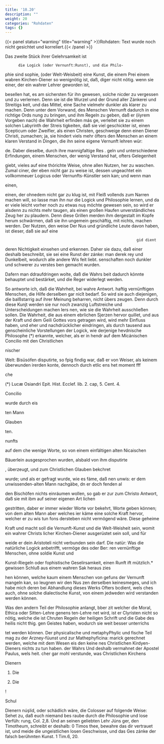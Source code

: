 ```yaml
---
title: '10.20'
description: ""
weight: 20
categories: "Rohdaten"
tags: {}
---
```


{{< panel status="warning" title="warning" >}}Rohdaten: Text wurde noch nicht gesichtet und korreliert.{{< /panel >}}
<!-- Seite 432 -->

Das zweite Stück ihrer Gelehrsamkeit ist

          die Logick (oder Vernunft:Runst), und die Philo-
phie sind sophie, (oder Welt-Weisbeit) eine Kunst, die
einem Prei einem wabren Kirchen-Diener so wenignötig ist, daß,
diger nicht
nötig. wenn sie einer, der ein wahrer Lehrer geworden ist,

besellen hat, es am sichersten für ihn gewesen, solche
nicder zu vergessen und zu verlernen. Denn sie ist die
Wurzel und der Grund aller Zánkerei und Streitigs
keit, und das Mittel, eine Sache vielmehr dunkler
als klarer zu machen. Denn unter dem Vorwand,
des Menschen Vernunft dadurch in eine richtige Ords
nung zu bringen, und ihm Regeln zu geben, daß er
(iiyrem Vorgeben nach) die Wahrheit erfinden más
ge, verleitet sie zu einem solchen Labyrinth der Streis
tigkeiten, daß sie viel geschickter ist, einen Scepticum
oder Zweifler, als einen Christen, geschweige denn
einen Diener Christi, zumachen; ja, sie hindert viels
mehr öfters den Menschen an einem klaren Verstand
in Dingen, die ihn seine eigene Vernunft lehren wür:

de. Daber dieselbe, durch ihre mannigfaltige Res . geln und unterschiedene Erfindungen, einem Menschen, der wenig Verstand hat, ofters Gelegenheit

giebt, vieles auf eine thórichte Weise, ohne allen Nutzen, her zu waschen. Zumal ciner, der eben nicht gar zu weise ist, dessen ungeachtet ein vollkommeuer Logicus oder Vernunfts-Künstler sein kan; und wenn man

einen,
<!-- Seite 432 -->


einen, der ohnedem nicht gar zu klug ist, mit Fleiß
vollends zum Narren machen will, so lasse man ihn
nur die Logick und Philosophie lernen, und da er viele
leicht vorher noch zu etwas nuş möchte gewesen sein,
so wird er alsdenn zu nichts mehr taugen, als einen
großen Haufen unverständliches Zeug her zu plaudern.
Denn diese Grillen merden ihm dergestalt im Kopfe
herum schwärmen, daß sie ihn ungemein geschäftig,
mit nichts, machen werden. Der Nutzen, den weise Der Nus
und gründliche Leute davon haben, ist dieser, daß sie auf eine

                                                                gid dient
deren Nichtigkeit einsehen und erkennen. Daher sie dazu, daß
einer deshalb beschreibt, sie sei eine Runst der zánke: man derek
rey und Dunkelbeit, wodurch alle andere Wis feit liebt.
senschaften noch dunkler und schwerer zu verstes
ben gemacht wurden.

Dafern man ddraufdringen wolte, daß die Wahrs beit dadurch kỏnnte behauptet und bestärket, und die Reger widerlegt werden.

So antworte ich, daß die Wahrheit, bei wahre Antwort. haftig vernünftigen Menschen, die Hilfe derselben gar nicît bedarf. So wird sie auch diejenigen, die balßstarrig auf ihrer Meinung beharren, nicht übers zeugen. Denn durch diese Kunjt werden sie nur noch zwanzig Luftstreiche und Unterscheidungen machen lers nen, wie sie die Wahrheit ausschließen sollen. Die Wahrheit, die aus einem ebrlichen Sjerzen hervor quillet, und aus der Kraft und dem Geili Gottes vors getragen wird, wird mehr Einfluss haben, und eher und nachdrücklicher eindringen, als durch tausend aus genscheinliche Vorstellungen der Logick, wie derjenige hevdnische Philosophe (*) erkannte, welcher, als er in hendr auf dem Micánischen Concilio mit den Christlichen

nischer

Welt: Bisüsófen disputirte, so fpig findig war, daß er von Weiser, als keinem überwunden irerden konte, dennoch durch etlic ens het moment fff

che

(*) Lucæ Osiandri Epit. Hist. Ecclef. lib. 2. cap, 5. Cent. 4.

Concilio

wurde
durch eis

ten Mann

Glauben

ten.

nunfts
<!-- Seite 434 -->
auf dem che wenige Worte, so von einem einfältigen alten Nicaischen

Bäuerlein ausgesprochen wurden, alsbald von ihm disputirte

, überzeugt, und zum Christlichen Glauben bekchret

wurde; und als er gefragt wurde, wie es fáme, daß nen unwis: er dem unwissenden-alten Mann nachgäbe, dn er doch fenden al

den Bischöfen nichts einráumen wollen, so gab er zur zum Christo Antwort, daß sie mit ibm auf seiner eigenen Art lichen

gestritten, daber er immer wieder Worte vor bekehrt, Worte geben können; von dem alten Mann aber welches ier käme eine solche Kraft hervor, welcher er zu wis tun fons dersteben nicht vermögend wäre. Diese geheime

Kraft und macht soll die Vernunft-Kunst und die Welt-Weisheit sein, womit ein wahrer Christs licher Kirchen-Diener ausgerüstet sein soll, und für

weide er dein Aristoteli nicht verbunden sein darf. Die natür: Was die natürliche Logick anbetrifft, vermöge des oder Ber: ren vernünftige Menschen, ohne soldie Kunst und

Kunst-Riegeln oder fophistische Geselirsamkeit, einen Runft ift mützlich.* gewissen Schluß aus einem wahren Sak heraus zies

hen können, welche kaum einem Menschen von gefuns der Vernunft mangeln kan, so leugnen wir den Nus zen derselben keinesmeges, und ich habe mich deren bei Abhandlung dieses Werks Ofters bcdient, wels ches auch, ohne solche dialectische Kunst, von einem jedweden wird verstanden werden können.

Was den andern Teil der Philosophie anlangt, bber zit welcher die Moral, Ethica oder Sitten-Lehre genens ten-Lehre net wird, ist er Clyristen nicht so nötig, welche die ist Chruten Regeln der heiligen Schrift und die Gabe des heilis nicht thig. gen Geistes haben, wodurch sie weit besser unterrichs

tet werden können. Der physicalische und metaphyPhylic und fische Teil mag zu der Arzney-füunst und zur Mathephyficina: marick gerechnet werden, welche mit dem Wesen eis den keine nes Christlichen Kirdyen-Dieners nichts zu tun haben. der Wahrs Und deshalb
 vermahnet der Apostel Paulus, wels heit. cher gar mohl verstunde, was Christlichen Kirchens

Dienern

1. Die


2. Die



!

Schul
<!-- Seite 435 -->
Dienern núşlid, oder schädlich wäre, die Colosser auf
folgende Weise: Sehet zu, daß euch niemand bes
raube durch die Philosophie und lose Verfüh:
rung, Col. 2,8. Únd an seinen geliebten Lehr Júns
ger, den Timotheum, schreibt er deshalb: 0 Timos
thee, bewahre das dir vertrauet ist, und meide
die ungeistlichen losen Geschwisse, und das Ges
 zánke der falsch berühmten Kunst. 1 Tim.6, 20.
